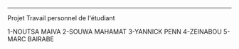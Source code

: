 -----------------------------------------------------------------
Projet Travail personnel de l'étudiant

1-NOUTSA MAIVA
2-SOUWA MAHAMAT
3-YANNICK PENN
4-ZEINABOU
5-MARC BAIRABE


